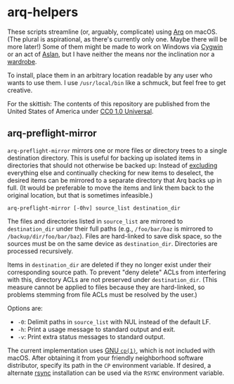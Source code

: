 <!--
    README.markdown
    ---------------

    SPDX-License-Identifier: CC0-1.0

    Written in 2019, 2023 by Lawrence Velazquez <vq@larryv.me>.

    To the extent possible under law, the author has dedicated all
    copyright and related and neighboring rights to this software to the
    public domain worldwide.  This software is distributed without any
    warranty.

    You should have received a copy of the CC0 Public Domain Dedication
    along with this software.  If not, see
    <https://creativecommons.org/publicdomain/zero/1.0/>.
-->


# arq-helpers #

These scripts streamline (or, arguably, complicate) using [Arq][1] on
macOS. (The plural is aspirational, as there's currently only one. Maybe
there will be more later!) Some of them might be made to work on Windows
via [Cygwin][2] or an act of [Aslan][3], but I have neither the means nor
the inclination nor a [wardrobe][4].

To install, place them in an arbitrary location readable by any user who
wants to use them. I use `/usr/local/bin` like a schmuck, but feel free
to get creative.

For the skittish: The contents of this repository are published from the
United States of America under [CC0 1.0 Universal][5].

  [1]: https://www.arqbackup.com
  [2]: https://cygwin.com
  [3]: https://en.wikipedia.org/wiki/Aslan "'Aslan' on the English Wikipedia"
  [4]: https://www.worldcat.org/oclc/7207376 "'The lion, the witch and the wardrobe : a story for children (Book, 1950)' on WorldCat"
  [5]: https://creativecommons.org/publicdomain/zero/1.0


## arq-preflight-mirror ##

`arq-preflight-mirror` mirrors one or more files or directory trees to
a single destination directory. This is useful for backing up isolated
items in directories that should not otherwise be backed up: Instead of
[excluding][6] everything else and continually checking for new items to
deselect, the desired items can be mirrored to a separate directory that
Arq backs up in full. (It would be preferable to move the items and link
them back to the original location, but that is sometimes infeasible.)

    arq-preflight-mirror [-0hv] source_list destination_dir

The files and directories listed in `source_list` are mirrored to
`destination_dir` under their full paths (e.g., `/foo/bar/baz` is
mirrored to `/backup/dir/foo/bar/baz`). Files are hard-linked to save
disk space, so the sources must be on the same device as
`destination_dir`. Directories are processed recursively.

Items in `destination_dir` are deleted if they no longer exist under
their corresponding source path. To prevent "deny delete" ACLs from
interfering with this, directory ACLs are not preserved under
`destination_dir`. (This measure cannot be applied to files because they
are hard-linked, so problems stemming from file ACLs must be resolved by
the user.)

Options are:

-   `-0`: Delimit paths in `source_list` with NUL instead of the
    default LF.
-   `-h`: Print a usage message to standard output and exit.
-   `-v`: Print extra status messages to standard output.

The current implementation uses [GNU `cp(1)`][7], which is not included
with macOS. After obtaining it from your friendly neighborhood software
distributor, specify its path in the `CP` environment variable. If
desired, a alternate [rsync][8] installation can be used via the `RSYNC`
environment variable.

  [6]: https://www.arqbackup.com/docs/arqbackup/pages/excludes.html "Arq Help: Excluding Items Within a Folder"
  [7]: https://www.gnu.org/software/coreutils "GNU Coreutils"
  [8]: https://rsync.samba.org
